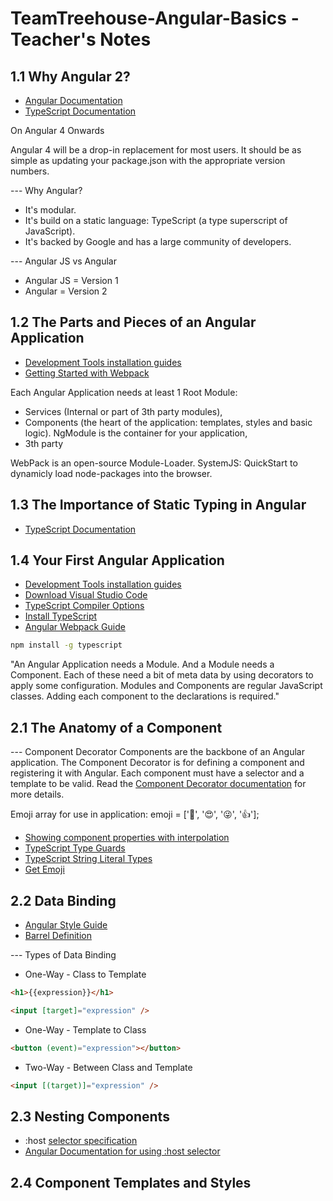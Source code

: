 # TeamTreehouse-Angular-Basics - Teacher's Notes

## 1.1 Why Angular 2?
- [Angular Documentation](https://angular.io/docs/ts/latest/)
- [TypeScript Documentation](http://www.typescriptlang.org/docs/tutorial.html)

On Angular 4 Onwards

Angular 4 will be a drop-in replacement for most users. It should be as simple as updating your package.json with the appropriate version numbers.

--- Why Angular?
- It's modular.
- It's build on a static language: TypeScript (a type superscript of JavaScript).
- It's backed by Google and has a large community of developers.

--- Angular JS vs Angular
- Angular JS = Version 1
- Angular = Version 2

## 1.2 The Parts and Pieces of an Angular Application
- [Development Tools installation guides](http://treehouse.github.io/installation-guides/)
- [Getting Started with Webpack](https://teamtreehouse.com/library/getting-started-with-webpack)

Each Angular Application needs at least 1 Root Module:
- Services (Internal or part of 3th party modules), 
- Components (the heart of the application: templates, styles and basic logic). NgModule is the container for your application,  
- 3th party

WebPack is an open-source Module-Loader. 
SystemJS: QuickStart to dynamicly load node-packages into the browser.

## 1.3 The Importance of Static Typing in Angular
- [TypeScript Documentation](http://www.typescriptlang.org/docs/tutorial.html)

## 1.4 Your First Angular Application
- [Development Tools installation guides](http://treehouse.github.io/installation-guides/)
- [Download Visual Studio Code](http://code.visualstudio.com/)
- [TypeScript Compiler Options](https://www.typescriptlang.org/docs/handbook/compiler-options.html)
- [Install TypeScript](http://www.typescriptlang.org/index.html#download-links)
- [Angular Webpack Guide](https://angular.io/docs/ts/latest/guide/webpack.html)

```sh
npm install -g typescript
```

"An Angular Application needs a Module. And a Module needs a Component. Each of these need a bit of meta data by using decorators to apply some configuration. Modules and Components are regular JavaScript classes. Adding each component to the declarations is required."

## 2.1 The Anatomy of a Component
--- Component Decorator
Components are the backbone of an Angular application. The Component Decorator is for defining a component and registering it with Angular. Each component must have a selector and a template to be valid. Read the [Component Decorator documentation](https://angular.io/docs/ts/latest/api/core/index/Component-decorator.html) for more details.

Emoji array for use in application:
emoji = ['🎉', '😍', '😜', '👍'];

- [Showing component properties with interpolation](https://angular.io/docs/ts/latest/guide/displaying-data.html#!#interpolation)
- [TypeScript Type Guards](https://basarat.gitbooks.io/typescript/content/docs/types/typeGuard.html)
- [TypeScript String Literal Types](http://www.typescriptlang.org/docs/handbook/advanced-types.html#string-literal-types)
- [Get Emoji](http://getemoji.com/)

## 2.2 Data Binding
- [Angular Style Guide](https://angular.io/docs/ts/latest/guide/style-guide.html)
- [Barrel Definition](https://angular.io/docs/ts/latest/guide/glossary.html#!#barrel)

--- Types of Data Binding
- One-Way - Class to Template
```html
<h1>{{expression}}</h1>

<input [target]="expression" />
```

- One-Way - Template to Class
```html
<button (event)="expression"></button>
```

- Two-Way - Between Class and Template
```html
<input [(target)]="expression" />
```

## 2.3 Nesting Components
- :host [selector specification](https://www.w3.org/TR/css-scoping-1/#host-selector)
- [Angular Documentation for using :host selector](https://angular.io/docs/ts/latest/guide/component-styles.html#!#sts=:host)


## 2.4 Component Templates and Styles